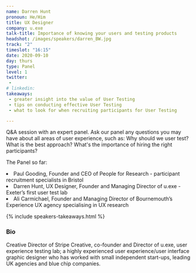 ```yaml
---
name: Darren Hunt
pronoun: He/Him
title: UX Designer 
company: u.exe
talk-title: Importance of knowing your users and testing products
headshot: /images/speakers/darren_BW.jpg
track: "2"
timeslot: "16:15"
date: 2020-09-10
day: thurs
type: Panel
level: 1
twitter:
 - 
# linkedin: 
takeaways:
 - greater insight into the value of User Testing
 - tips on conducting effective User Testing
 - what to look for when recruiting participants for User Testing

---
```


<p>Q&A session with an expert panel. Ask our panel any questions you may have about all areas of user experience, such as: Why should we user test? What is the best approach? What's the importance of hiring the right participants?</p>

<p>The Panel so far:</p>
<li>Paul Gooding, Founder and CEO of People for Research - participant recruitment specialists in Bristol</li> 
<li>Darren Hunt, UX Designer, Founder and Managing Director of u.exe - Exeter’s first user test lab</li> 
<li>Ali Carmichael, Founder and Managing Director of Bournemouth’s Experience UX agency specialising in UX research</li>

{% include speakers-takeaways.html %}

<h3>Bio</h3>
<p>Creative Director of Stripe Creative, co-founder and Director of u.exe, user experience testing lab; a highly experienced user experience/user interface graphic designer who has worked with small independent start-ups, leading UK agencies and blue chip companies.</p>